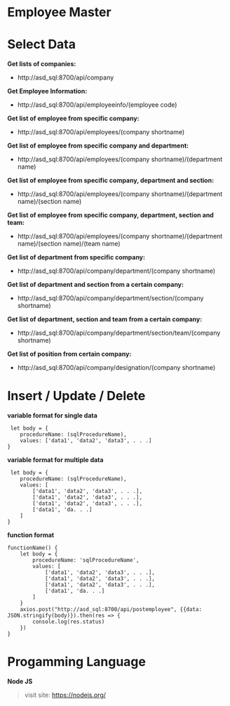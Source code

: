 # Employee Master

# Select Data

**Get lists of companies:** 
* http://asd_sql:8700/api/company

**Get Employee Information:**
* http://asd_sql:8700/api/employeeinfo/(employee code)

**Get list of employee from specific company:**
* http://asd_sql:8700/api/employees/(company shortname)

**Get list of employee from specific company and department:**
* http://asd_sql:8700/api/employees/(company shortname)/(department name)

**Get list of employee from specific company, department and section:**
* http://asd_sql:8700/api/employees/(company shortname)/(department name)/(section name)

**Get list of employee from specific company, department, section and team:**
* http://asd_sql:8700/api/employees/(company shortname)/(department name)/(section name)/(team name)

**Get list of department from specific company:**
* http://asd_sql:8700/api/company/department/(company shortname)

**Get list of department and section from a certain company:**
* http://asd_sql:8700/api/company/department/section/(company shortname)

**Get list of department, section and team from a certain company:**
* http://asd_sql:8700/api/company/department/section/team/(company shortname)

**Get list of position from certain company:**
* http://asd_sql:8700/api/company/designation/(company shortname)


# Insert / Update / Delete

**variable format for single data**


```
 let body = {
    procedureName: (sqlProcedureName),
    values: ['data1', 'data2', 'data3', . . .]
}
```


**variable format for multiple data**


```
 let body = {
    procedureName: (sqlProcedureName),
    values: [
        ['data1', 'data2', 'data3', . . .],
        ['data1', 'data2', 'data3', . . .],
        ['data1', 'data2', 'data3', . . .],
        ['data1', 'da. . .]
    ]
}
```


**function format**
```
functionName() { 
    let body = {
        procedureName: 'sqlProcedureName',
        values: [
            ['data1', 'data2', 'data3', . . .],
            ['data1', 'data2', 'data3', . . .],
            ['data1', 'data2', 'data3', . . .],
            ['data1', 'da. . .]
        ]
    }
    axios.post("http://asd_sql:8700/api/postemployee", {{data: JSON.stringify(body)}).then(res => {
        console.log(res.status)
    })
}

```


# Progamming Language
**Node JS**
> visit site: https://nodejs.org/


